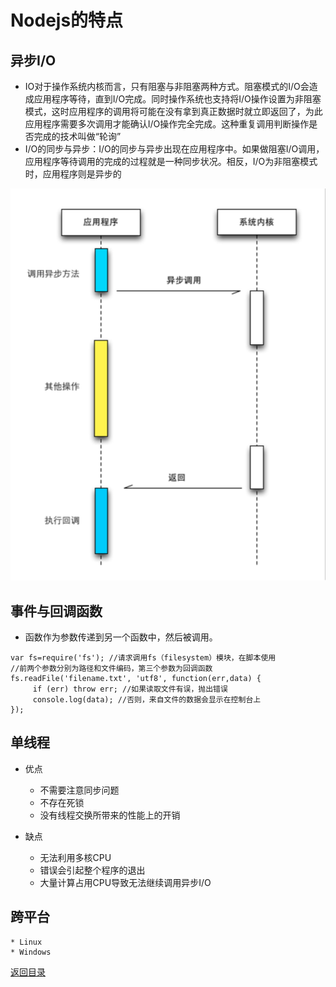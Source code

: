 # Nodejs的特点
## 异步I/O
* IO对于操作系统内核而言，只有阻塞与非阻塞两种方式。阻塞模式的I/O会造成应用程序等待，直到I/O完成。同时操作系统也支持将I/O操作设置为非阻塞模式，这时应用程序的调用将可能在没有拿到真正数据时就立即返回了，为此应用程序需要多次调用才能确认I/O操作完全完成。这种重复调用判断操作是否完成的技术叫做“轮询”
* I/O的同步与异步：I/O的同步与异步出现在应用程序中。如果做阻塞I/O调用，应用程序等待调用的完成的过程就是一种同步状况。相反，I/O为非阻塞模式时，应用程序则是异步的

![](./img/feature_1.png)

## 事件与回调函数
* 函数作为参数传递到另一个函数中，然后被调用。
```
var fs=require('fs'); //请求调用fs（filesystem）模块，在脚本使用
//前两个参数分别为路径和文件编码，第三个参数为回调函数
fs.readFile('filename.txt', 'utf8', function(err,data) {  
     if (err) throw err; //如果读取文件有误，抛出错误
     console.log(data); //否则，来自文件的数据会显示在控制台上
});
```

## 单线程
* 优点
    * 不需要注意同步问题
    * 不存在死锁
    * 没有线程交换所带来的性能上的开销

* 缺点
    * 无法利用多核CPU
    * 错误会引起整个程序的退出
    * 大量计算占用CPU导致无法继续调用异步I/O

## 跨平台
	* Linux
	* Windows

[返回目录](../CONTENTS.md)